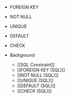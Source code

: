 - FOREIGN KEY
- NOT NULL
- UNIQUE
- DEFAULT
- CHECK

- Background
	- [[SQL Constraint]]
	- [[FOREIGN KEY (SQL)]]
	- [[NOT NULL (SQL)]]
	- [[UNIQUE (SQL)]]
	- [[DEFAULT (SQL)]]
	- [[CHECK (SQL)]]